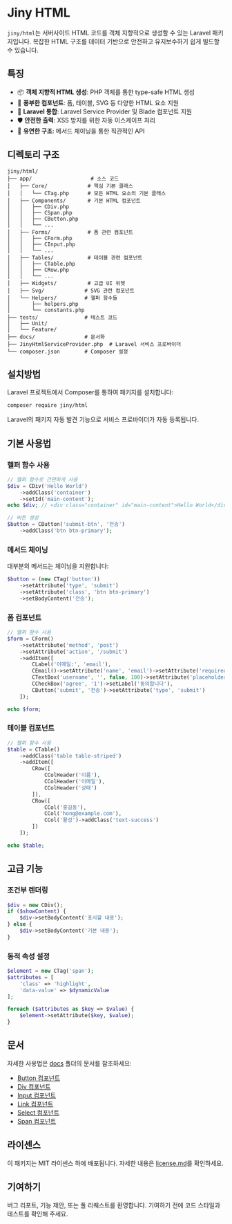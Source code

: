 # Jiny HTML

`jiny/html`는 서버사이드 HTML 코드를 객체 지향적으로 생성할 수 있는 Laravel 패키지입니다. 복잡한 HTML 구조를 데이터 기반으로 안전하고 유지보수하기 쉽게 빌드할 수 있습니다.

## 특징

- 📦 **객체 지향적 HTML 생성**: PHP 객체를 통한 type-safe HTML 생성
- 🎨 **풍부한 컴포넌트**: 폼, 테이블, SVG 등 다양한 HTML 요소 지원
- 🔧 **Laravel 통합**: Laravel Service Provider 및 Blade 컴포넌트 지원
- 🛡️ **안전한 출력**: XSS 방지를 위한 자동 이스케이프 처리
- 📝 **유연한 구조**: 메서드 체이닝을 통한 직관적인 API

## 디렉토리 구조

```
jiny/html/
├── app/                   # 소스 코드
│   ├── Core/             # 핵심 기본 클래스
│   │   └── CTag.php      # 모든 HTML 요소의 기본 클래스
│   ├── Components/       # 기본 HTML 컴포넌트
│   │   ├── CDiv.php
│   │   ├── CSpan.php
│   │   ├── CButton.php
│   │   └── ...
│   ├── Forms/            # 폼 관련 컴포넌트
│   │   ├── CForm.php
│   │   ├── CInput.php
│   │   └── ...
│   ├── Tables/           # 테이블 관련 컴포넌트
│   │   ├── CTable.php
│   │   ├── CRow.php
│   │   └── ...
│   ├── Widgets/          # 고급 UI 위젯
│   ├── Svg/             # SVG 관련 컴포넌트
│   └── Helpers/         # 헬퍼 함수들
│       ├── helpers.php
│       └── constants.php
├── tests/               # 테스트 코드
│   ├── Unit/
│   └── Feature/
├── docs/                # 문서화
├── JinyHtmlServiceProvider.php  # Laravel 서비스 프로바이더
└── composer.json        # Composer 설정
```

## 설치방법

Laravel 프로젝트에서 Composer를 통하여 패키지를 설치합니다:

```bash
composer require jiny/html
```

Laravel의 패키지 자동 발견 기능으로 서비스 프로바이더가 자동 등록됩니다.

## 기본 사용법

### 헬퍼 함수 사용

```php
// 헬퍼 함수로 간편하게 사용
$div = CDiv('Hello World')
    ->addClass('container')
    ->setId('main-content');
echo $div; // <div class="container" id="main-content">Hello World</div>

// 버튼 생성
$button = CButton('submit-btn', '전송')
    ->addClass('btn btn-primary');
```

### 메서드 체이닝

대부분의 메서드는 체이닝을 지원합니다:

```php
$button = (new CTag('button'))
    ->setAttribute('type', 'submit')
    ->setAttribute('class', 'btn btn-primary')
    ->setBodyContent('전송');
```

### 폼 컴포넌트

```php
// 헬퍼 함수 사용
$form = CForm()
    ->setAttribute('method', 'post')
    ->setAttribute('action', '/submit')
    ->addItem([
        CLabel('이메일:', 'email'),
        CEmail()->setAttribute('name', 'email')->setAttribute('required', 'required'),
        CTextBox('username', '', false, 100)->setAttribute('placeholder', '사용자명'),
        CCheckBox('agree', '1')->setLabel('동의합니다'),
        CButton('submit', '전송')->setAttribute('type', 'submit')
    ]);

echo $form;
```

### 테이블 컴포넌트

```php
// 헬퍼 함수 사용
$table = CTable()
    ->addClass('table table-striped')
    ->addItem([
        CRow([
            CColHeader('이름'),
            CColHeader('이메일'),
            CColHeader('상태')
        ]),
        CRow([
            CCol('홍길동'),
            CCol('hong@example.com'),
            CCol('활성')->addClass('text-success')
        ])
    ]);

echo $table;
```

## 고급 기능

### 조건부 렌더링

```php
$div = new CDiv();
if ($showContent) {
    $div->setBodyContent('표시할 내용');
} else {
    $div->setBodyContent('기본 내용');
}
```

### 동적 속성 설정

```php
$element = new CTag('span');
$attributes = [
    'class' => 'highlight',
    'data-value' => $dynamicValue
];

foreach ($attributes as $key => $value) {
    $element->setAttribute($key, $value);
}
```

## 문서

자세한 사용법은 [docs](./docs/) 폴더의 문서를 참조하세요:

- [Button 컴포넌트](./docs/button.md)
- [Div 컴포넌트](./docs/div.md) 
- [Input 컴포넌트](./docs/input.md)
- [Link 컴포넌트](./docs/link.md)
- [Select 컴포넌트](./docs/select.md)
- [Span 컴포넌트](./docs/span.md)

## 라이센스

이 패키지는 MIT 라이센스 하에 배포됩니다. 자세한 내용은 [license.md](./license.md)를 확인하세요.

## 기여하기

버그 리포트, 기능 제안, 또는 풀 리퀘스트를 환영합니다. 기여하기 전에 코드 스타일과 테스트를 확인해 주세요.
